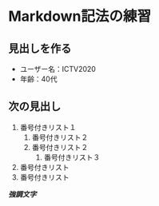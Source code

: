 # Markdown記法の練習
## 見出しを作る

- ユーザー名：ICTV2020
- 年齢：40代

## 次の見出し

1. 番号付きリスト１
    1. 番号付きリスト２
    1. 番号付きリスト２
        1. 番号付きリスト３
1. 番号付きリスト
1. 番号付きリスト

***強調文字***
